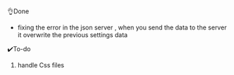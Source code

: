 👌Done 

-  fixing the error in the json server , when you send the data to the server it overwrite the previous settings data  

✔️To-do

1. handle Css files 

   

 

 

